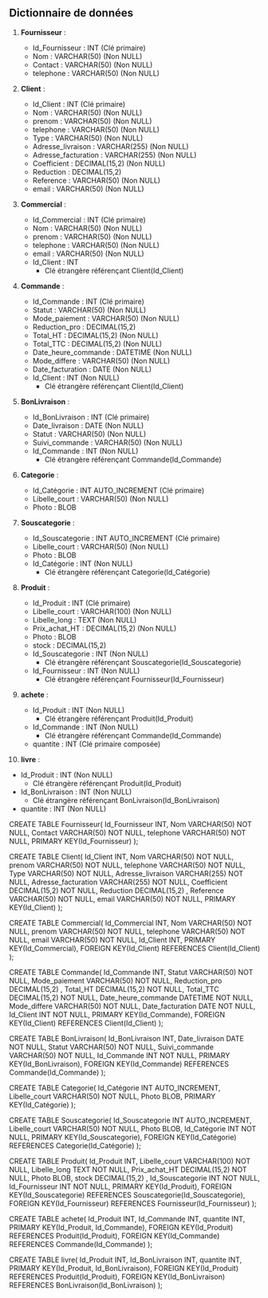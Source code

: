 ## Dictionnaire de données

1. **Fournisseur** :
   - Id_Fournisseur : INT (Clé primaire)
   - Nom : VARCHAR(50) (Non NULL)
   - Contact : VARCHAR(50) (Non NULL)
   - telephone : VARCHAR(50) (Non NULL)

2. **Client** :
   - Id_Client : INT (Clé primaire)
   - Nom : VARCHAR(50) (Non NULL)
   - prenom : VARCHAR(50) (Non NULL)
   - telephone : VARCHAR(50) (Non NULL)
   - Type : VARCHAR(50) (Non NULL)
   - Adresse_livraison : VARCHAR(255) (Non NULL)
   - Adresse_facturation : VARCHAR(255) (Non NULL)
   - Coefficient : DECIMAL(15,2) (Non NULL)
   - Reduction : DECIMAL(15,2)
   - Reference : VARCHAR(50) (Non NULL)
   - email : VARCHAR(50) (Non NULL)

3. **Commercial** :
   - Id_Commercial : INT (Clé primaire)
   - Nom : VARCHAR(50) (Non NULL)
   - prenom : VARCHAR(50) (Non NULL)
   - telephone : VARCHAR(50) (Non NULL)
   - email : VARCHAR(50) (Non NULL)
   - Id_Client : INT
     - Clé étrangère référençant Client(Id_Client)

4. **Commande** :
   - Id_Commande : INT (Clé primaire)
   - Statut : VARCHAR(50) (Non NULL)
   - Mode_paiement : VARCHAR(50) (Non NULL)
   - Reduction_pro : DECIMAL(15,2)
   - Total_HT : DECIMAL(15,2) (Non NULL)
   - Total_TTC : DECIMAL(15,2) (Non NULL)
   - Date_heure_commande : DATETIME (Non NULL)
   - Mode_differe : VARCHAR(50) (Non NULL)
   - Date_facturation : DATE (Non NULL)
   - Id_Client : INT (Non NULL)
     - Clé étrangère référençant Client(Id_Client)

5. **BonLivraison** :
   - Id_BonLivraison : INT (Clé primaire)
   - Date_livraison : DATE (Non NULL)
   - Statut : VARCHAR(50) (Non NULL)
   - Suivi_commande : VARCHAR(50) (Non NULL)
   - Id_Commande : INT (Non NULL)
     - Clé étrangère référençant Commande(Id_Commande)

6. **Categorie** :
   - Id_Catégorie : INT AUTO_INCREMENT (Clé primaire)
   - Libelle_court : VARCHAR(50) (Non NULL)
   - Photo : BLOB

7. **Souscategorie** :
   - Id_Souscategorie : INT AUTO_INCREMENT (Clé primaire)
   - Libelle_court : VARCHAR(50) (Non NULL)
   - Photo : BLOB
   - Id_Catégorie : INT (Non NULL)
     - Clé étrangère référençant Categorie(Id_Catégorie)

8. **Produit** :
   - Id_Produit : INT (Clé primaire)
   - Libelle_court : VARCHAR(100) (Non NULL)
   - Libelle_long : TEXT (Non NULL)
   - Prix_achat_HT : DECIMAL(15,2) (Non NULL)
   - Photo : BLOB
   - stock : DECIMAL(15,2)
   - Id_Souscategorie : INT (Non NULL)
     - Clé étrangère référençant Souscategorie(Id_Souscategorie)
   - Id_Fournisseur : INT (Non NULL)
     - Clé étrangère référençant Fournisseur(Id_Fournisseur)

9. **achete** :
   - Id_Produit : INT (Non NULL)
     - Clé étrangère référençant Produit(Id_Produit)
   - Id_Commande : INT (Non NULL)
     - Clé étrangère référençant Commande(Id_Commande)
   - quantite : INT (Clé primaire composée)

10. **livre** :
   - Id_Produit : INT (Non NULL)
     - Clé étrangère référençant Produit(Id_Produit)
   - Id_BonLivraison : INT (Non NULL)
     - Clé étrangère référençant BonLivraison(Id_BonLivraison)
   - quantite : INT (Non NULL)

CREATE TABLE Fournisseur(
   Id_Fournisseur INT,
   Nom VARCHAR(50)  NOT NULL,
   Contact VARCHAR(50)  NOT NULL,
   telephone VARCHAR(50)  NOT NULL,
   PRIMARY KEY(Id_Fournisseur)
);

CREATE TABLE Client(
   Id_Client INT,
   Nom VARCHAR(50)  NOT NULL,
   prenom VARCHAR(50)  NOT NULL,
   telephone VARCHAR(50)  NOT NULL,
   Type VARCHAR(50)  NOT NULL,
   Adresse_livraison VARCHAR(255)  NOT NULL,
   Adresse_facturation VARCHAR(255)  NOT NULL,
   Coefficient DECIMAL(15,2)   NOT NULL,
   Reduction DECIMAL(15,2)  ,
   Reference VARCHAR(50)  NOT NULL,
   email VARCHAR(50)  NOT NULL,
   PRIMARY KEY(Id_Client)
);

CREATE TABLE Commercial(
   Id_Commercial INT,
   Nom VARCHAR(50)  NOT NULL,
   prenom VARCHAR(50)  NOT NULL,
   telephone VARCHAR(50)  NOT NULL,
   email VARCHAR(50)  NOT NULL,
   Id_Client INT,
   PRIMARY KEY(Id_Commercial),
   FOREIGN KEY(Id_Client) REFERENCES Client(Id_Client)
);

CREATE TABLE Commande(
   Id_Commande INT,
   Statut VARCHAR(50)  NOT NULL,
   Mode_paiement VARCHAR(50)  NOT NULL,
   Reduction_pro DECIMAL(15,2)  ,
   Total_HT DECIMAL(15,2)   NOT NULL,
   Total_TTC DECIMAL(15,2)   NOT NULL,
   Date_heure_commande DATETIME NOT NULL,
   Mode_differe VARCHAR(50)  NOT NULL,
   Date_facturation DATE NOT NULL,
   Id_Client INT NOT NULL,
   PRIMARY KEY(Id_Commande),
   FOREIGN KEY(Id_Client) REFERENCES Client(Id_Client)
);

CREATE TABLE BonLivraison(
   Id_BonLivraison INT,
   Date_livraison DATE NOT NULL,
   Statut VARCHAR(50)  NOT NULL,
   Suivi_commande VARCHAR(50)  NOT NULL,
   Id_Commande INT NOT NULL,
   PRIMARY KEY(Id_BonLivraison),
   FOREIGN KEY(Id_Commande) REFERENCES Commande(Id_Commande)
);

CREATE TABLE Categorie(
   Id_Catégorie INT AUTO_INCREMENT,
   Libelle_court VARCHAR(50)  NOT NULL,
   Photo BLOB,
   PRIMARY KEY(Id_Catégorie)
);

CREATE TABLE Souscategorie(
   Id_Souscategorie INT AUTO_INCREMENT,
   Libelle_court VARCHAR(50)  NOT NULL,
   Photo BLOB,
   Id_Catégorie INT NOT NULL,
   PRIMARY KEY(Id_Souscategorie),
   FOREIGN KEY(Id_Catégorie) REFERENCES Categorie(Id_Catégorie)
);

CREATE TABLE Produit(
   Id_Produit INT,
   Libelle_court VARCHAR(100)  NOT NULL,
   Libelle_long TEXT NOT NULL,
   Prix_achat_HT DECIMAL(15,2)   NOT NULL,
   Photo BLOB,
   stock DECIMAL(15,2)  ,
   Id_Souscategorie INT NOT NULL,
   Id_Fournisseur INT NOT NULL,
   PRIMARY KEY(Id_Produit),
   FOREIGN KEY(Id_Souscategorie) REFERENCES Souscategorie(Id_Souscategorie),
   FOREIGN KEY(Id_Fournisseur) REFERENCES Fournisseur(Id_Fournisseur)
);

CREATE TABLE achete(
   Id_Produit INT,
   Id_Commande INT,
   quantite INT,
   PRIMARY KEY(Id_Produit, Id_Commande),
   FOREIGN KEY(Id_Produit) REFERENCES Produit(Id_Produit),
   FOREIGN KEY(Id_Commande) REFERENCES Commande(Id_Commande)
);

CREATE TABLE livre(
   Id_Produit INT,
   Id_BonLivraison INT,
   quantite INT,
   PRIMARY KEY(Id_Produit, Id_BonLivraison),
   FOREIGN KEY(Id_Produit) REFERENCES Produit(Id_Produit),
   FOREIGN KEY(Id_BonLivraison) REFERENCES BonLivraison(Id_BonLivraison)
);
